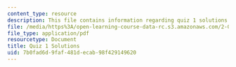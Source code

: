 ```yaml
---
content_type: resource
description: This file contains information regarding quiz 1 solutions.
file: /media/https%3A/open-learning-course-data-rc.s3.amazonaws.com/2-003sc-engineering-dynamics-fall-2011/7b0fad6d9faf481decab98f429149620_MIT2_003SCF11_quiz1Sol.pdf
file_type: application/pdf
resourcetype: Document
title: Quiz 1 Solutions
uid: 7b0fad6d-9faf-481d-ecab-98f429149620
---
```

